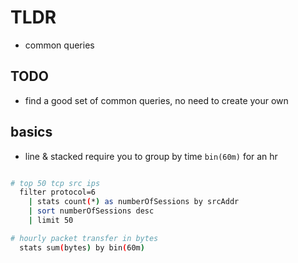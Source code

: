 # TLDR

- common queries

## TODO

- find a good set of common queries, no need to create your own

## basics

- line & stacked require you to group by time `bin(60m)` for an hr

```sh

# top 50 tcp src ips
  filter protocol=6
    | stats count(*) as numberOfSessions by srcAddr
    | sort numberOfSessions desc
    | limit 50

# hourly packet transfer in bytes
  stats sum(bytes) by bin(60m)
```
